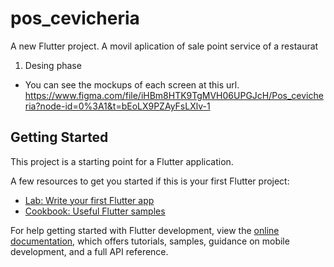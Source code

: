 # pos_cevicheria

A new Flutter project. A movil aplication of sale point service of a restaurat

1. Desing phase
- You can see the mockups of each screen at this url. 
https://www.figma.com/file/iHBm8HTK9TgMVH06UPGJcH/Pos_cevicheria?node-id=0%3A1&t=bEoLX9PZAyFsLXlv-1 

## Getting Started

This project is a starting point for a Flutter application.

A few resources to get you started if this is your first Flutter project:

- [Lab: Write your first Flutter app](https://docs.flutter.dev/get-started/codelab)
- [Cookbook: Useful Flutter samples](https://docs.flutter.dev/cookbook)

For help getting started with Flutter development, view the
[online documentation](https://docs.flutter.dev/), which offers tutorials,
samples, guidance on mobile development, and a full API reference.
